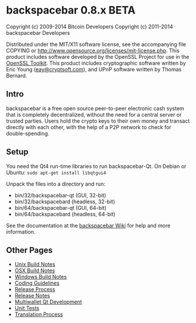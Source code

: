 backspacebar 0.8.x BETA
====================

Copyright (c) 2009-2014 Bitcoin Developers
Copyright (c) 2011-2014 backspacebar Developers

Distributed under the MIT/X11 software license, see the accompanying
file COPYING or http://www.opensource.org/licenses/mit-license.php.
This product includes software developed by the OpenSSL Project for use in the [OpenSSL Toolkit](http://www.openssl.org/). This product includes
cryptographic software written by Eric Young ([eay@cryptsoft.com](mailto:eay@cryptsoft.com)), and UPnP software written by Thomas Bernard.


Intro
---------------------
backspacebar is a free open source peer-to-peer electronic cash system that is
completely decentralized, without the need for a central server or trusted
parties.  Users hold the crypto keys to their own money and transact directly
with each other, with the help of a P2P network to check for double-spending.


Setup
---------------------
You need the Qt4 run-time libraries to run backspacebar-Qt. On Debian or Ubuntu:
	`sudo apt-get install libqtgui4`

Unpack the files into a directory and run:

- bin/32/backspacebar-qt (GUI, 32-bit)
- bin/32/backspacebard (headless, 32-bit)
- bin/64/backspacebar-qt (GUI, 64-bit)
- bin/64/backspacebard (headless, 64-bit)

See the documentation at the [backspacebar Wiki](http://backspacebar.info)
for help and more information.


Other Pages
---------------------
- [Unix Build Notes](build-unix.md)
- [OSX Build Notes](build-osx.md)
- [Windows Build Notes](build-msw.md)
- [Coding Guidelines](coding.md)
- [Release Process](release-process.md)
- [Release Notes](release-notes.md)
- [Multiwallet Qt Development](multiwallet-qt.md)
- [Unit Tests](unit-tests.md)
- [Translation Process](translation_process.md)
